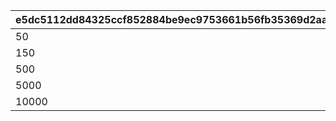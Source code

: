 |e5dc5112dd84325ccf852884be9ec9753661b56fb35369d2aad4342be5beeb00|29a4e26e3f098c4e47164db22f7511506e54f1b2eb3c9404b30f7bce586f5557|6d12f7c1f860c0590de68bc73357723763d92b67af62bb6d4233a3c913f6a490|
| --- | --- | --- |
|50|10|1|
|150|30|2|
|500|100|3|
|5000|1000|4|
|10000|2000|5|